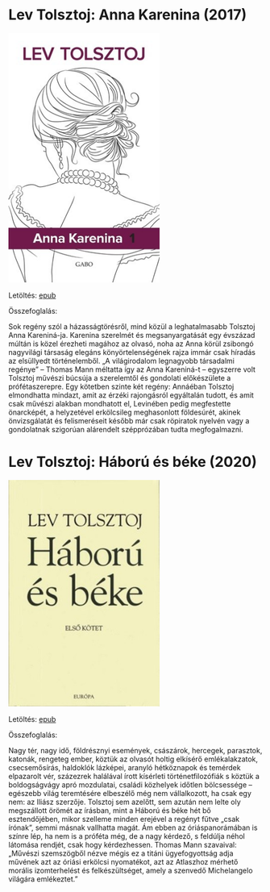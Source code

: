 # <a name="id_778">Lev Tolsztoj: Anna Karenina (2017)</a>
<img src="https://github.com/BercziSandor/calibre_lib/raw/main/Lev%20Tolsztoj/Anna%20Karenina%20%28778%29/cover.jpg" alt="cover" width="300"/>

Letöltés: [epub](https://github.com/BercziSandor/calibre_lib/raw/main/Lev%20Tolsztoj/Anna%20Karenina%20%28778%29/Anna%20Karenina%20-%20Lev%20Tolsztoj.epub)

Összefoglalás:
<div>
<p>Sok regény szól a házasságtörésről, mind közül a leghatalmasabb Tolsztoj Anna Kareniná-ja. Karenina szerelmét és megsanyargatását egy évszázad múltán is közel érezheti magához az olvasó, noha az Anna körül zsibongó nagyvilági társaság elegáns könyörtelenségének rajza immár csak híradás az elsüllyedt történelemből. „A világirodalom legnagyobb társadalmi regénye” – Thomas Mann méltatta így az Anna Kareniná-t – egyszerre volt Tolsztoj művészi búcsúja a szerelemtől és gondolati előkészülete a prófétaszerepre. Egy kötetben szinte két regény: Annáéban Tolsztoj elmondhatta mindazt, amit az érzéki rajongásról egyáltalán tudott, és amit csak művészi alakban mondhatott el, Levinében pedig megfestette önarcképét, a helyzetével erkölcsileg meghasonlott földesúrét, akinek önvizsgálatát és felismeréseit később már csak röpiratok nyelvén vagy a gondolatnak szigorúan alárendelt szépprózában tudta megfogalmazni.</p></div>

# <a name="id_563">Lev Tolsztoj: Háború és béke (2020)</a>
<img src="https://github.com/BercziSandor/calibre_lib/raw/main/Lev%20Tolsztoj/Haboru%20es%20beke%20%28563%29/cover.jpg" alt="cover" width="300"/>

Letöltés: [epub](https://github.com/BercziSandor/calibre_lib/raw/main/Lev%20Tolsztoj/Haboru%20es%20beke%20%28563%29/Haboru%20es%20beke%20-%20Lev%20Tolsztoj.epub)

Összefoglalás:
<div>
<p>Nagy ​tér, nagy idő, földrésznyi események, császárok, hercegek, parasztok, katonák, rengeteg ember, köztük az olvasót holtig elkísérő emlékalakzatok, csecsemősírás, haldoklók lázképei, aranyló hétköznapok és temérdek elpazarolt vér, százezrek halálával írott kísérleti történetfilozófiák s köztük a boldogságvágy apró mozdulatai, családi közhelyek időtlen bölcsessége – egészebb világ teremtésére elbeszélő még nem vállalkozott, ha csak egy nem: az Iliász szerzője. Tolsztoj sem azelőtt, sem azután nem lelte oly megszállott örömét az írásban, mint a Háború és béke hét bő esztendőjében, mikor szelleme minden erejével a regényt fűtve „csak írónak”, semmi másnak vallhatta magát. Ám ebben az óriáspanorámában is színre lép, ha nem is a próféta még, de a nagy kérdező, s feldúlja néhol látomása rendjét, csak hogy kérdezhessen. Thomas Mann szavaival: „Művészi szemszögből nézve mégis ez a titáni ügyefogyottság adja művének azt az óriási erkölcsi nyomatékot, azt az Atlaszhoz mérhető morális izomterhelést és felkészültséget, amely a szenvedő Michelangelo világára emlékeztet.”</p></div>

